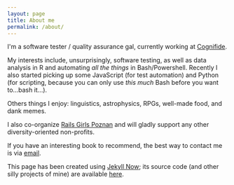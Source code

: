 ```yaml
---
layout: page
title: About me
permalink: /about/
---
```


I'm a software tester / quality assurance gal, currently working at [Cognifide](http://cognifide.com).

My interests include, unsurprisingly, software testing, as well as data analysis in R and automating _all the things_ in Bash/Powershell. Recently I also started picking up some JavaScript (for test automation) and Python (for scripting, because you can only use _this much_ Bash before you want to...bash it...).

Others things I enjoy: linguistics, astrophysics, RPGs, well-made food, and dank memes. 

I also co-organize [Rails Girls Poznan](http://www.railsgirls.com/poznan) and will gladly support any other diversity-oriented non-profits.

If you have an interesting book to recommend, the best way to contact me is via [email](mailto:hello@magda.space).

This page has been created using [Jekyll Now](https://github.com/barryclark/jekyll-now); its source code (and other silly projects of mine) are available [here](https://github.com/mkmozgawa).
